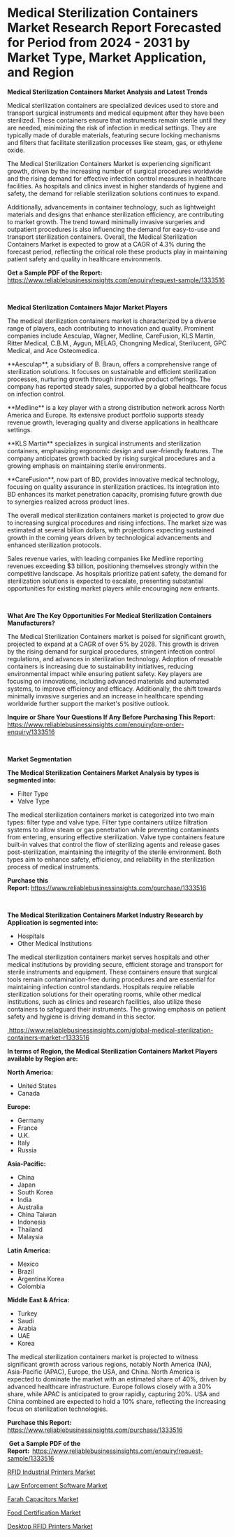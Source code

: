 <p><h1>Medical Sterilization Containers Market Research Report Forecasted for Period from 2024 -  2031 by Market Type, Market Application, and Region</h1></p><p><strong>Medical Sterilization Containers Market Analysis and Latest Trends</strong></p>
<p><p>Medical sterilization containers are specialized devices used to store and transport surgical instruments and medical equipment after they have been sterilized. These containers ensure that instruments remain sterile until they are needed, minimizing the risk of infection in medical settings. They are typically made of durable materials, featuring secure locking mechanisms and filters that facilitate sterilization processes like steam, gas, or ethylene oxide.</p><p>The Medical Sterilization Containers Market is experiencing significant growth, driven by the increasing number of surgical procedures worldwide and the rising demand for effective infection control measures in healthcare facilities. As hospitals and clinics invest in higher standards of hygiene and safety, the demand for reliable sterilization solutions continues to expand.</p><p>Additionally, advancements in container technology, such as lightweight materials and designs that enhance sterilization efficiency, are contributing to market growth. The trend toward minimally invasive surgeries and outpatient procedures is also influencing the demand for easy-to-use and transport sterilization containers. Overall, the Medical Sterilization Containers Market is expected to grow at a CAGR of 4.3% during the forecast period, reflecting the critical role these products play in maintaining patient safety and quality in healthcare environments.</p></p>
<p><strong>Get a Sample PDF of the Report:&nbsp;</strong> <a href="https://www.reliablebusinessinsights.com/enquiry/request-sample/1333516?utm_campaign=1119&utm_medium=2&utm_source=Github&utm_content=ia&utm_term=01102024&utm_id=medical-sterilization-containers">https://www.reliablebusinessinsights.com/enquiry/request-sample/1333516</a></p>
<p>&nbsp;</p>
<p><strong>Medical Sterilization Containers Major Market Players</strong></p>
<p><p>The medical sterilization containers market is characterized by a diverse range of players, each contributing to innovation and quality. Prominent companies include Aesculap, Wagner, Medline, CareFusion, KLS Martin, Ritter Medical, C.B.M., Aygun, MELAG, Chongning Medical, Sterilucent, GPC Medical, and Ace Osteomedica.</p><p>**Aesculap**, a subsidiary of B. Braun, offers a comprehensive range of sterilization solutions. It focuses on sustainable and efficient sterilization processes, nurturing growth through innovative product offerings. The company has reported steady sales, supported by a global healthcare focus on infection control.</p><p>**Medline** is a key player with a strong distribution network across North America and Europe. Its extensive product portfolio supports steady revenue growth, leveraging quality and diverse applications in healthcare settings.</p><p>**KLS Martin** specializes in surgical instruments and sterilization containers, emphasizing ergonomic design and user-friendly features. The company anticipates growth backed by rising surgical procedures and a growing emphasis on maintaining sterile environments.</p><p>**CareFusion**, now part of BD, provides innovative medical technology, focusing on quality assurance in sterilization practices. Its integration into BD enhances its market penetration capacity, promising future growth due to synergies realized across product lines.</p><p>The overall medical sterilization containers market is projected to grow due to increasing surgical procedures and rising infections. The market size was estimated at several billion dollars, with projections expecting sustained growth in the coming years driven by technological advancements and enhanced sterilization protocols.</p><p>Sales revenue varies, with leading companies like Medline reporting revenues exceeding $3 billion, positioning themselves strongly within the competitive landscape. As hospitals prioritize patient safety, the demand for sterilization solutions is expected to escalate, presenting substantial opportunities for existing market players while encouraging new entrants.</p></p>
<p>&nbsp;</p>
<p><strong>What Are The Key Opportunities For Medical Sterilization Containers Manufacturers?</strong></p>
<p><p>The Medical Sterilization Containers market is poised for significant growth, projected to expand at a CAGR of over 5% by 2028. This growth is driven by the rising demand for surgical procedures, stringent infection control regulations, and advances in sterilization technology. Adoption of reusable containers is increasing due to sustainability initiatives, reducing environmental impact while ensuring patient safety. Key players are focusing on innovations, including advanced materials and automated systems, to improve efficiency and efficacy. Additionally, the shift towards minimally invasive surgeries and an increase in healthcare spending worldwide further support the market's positive outlook.</p></p>
<p><strong>Inquire or Share Your Questions If Any Before Purchasing This Report:</strong> <a href="https://www.reliablebusinessinsights.com/enquiry/pre-order-enquiry/1333516?utm_campaign=1119&utm_medium=2&utm_source=Github&utm_content=ia&utm_term=01102024&utm_id=medical-sterilization-containers">https://www.reliablebusinessinsights.com/enquiry/pre-order-enquiry/1333516</a></p>
<p>&nbsp;</p>
<p><strong>Market Segmentation</strong></p>
<p><strong>The Medical Sterilization Containers Market Analysis by types is segmented into:</strong></p>
<p><ul><li>Filter Type</li><li>Valve Type</li></ul></p>
<p><p>The medical sterilization containers market is categorized into two main types: filter type and valve type. Filter type containers utilize filtration systems to allow steam or gas penetration while preventing contaminants from entering, ensuring effective sterilization. Valve type containers feature built-in valves that control the flow of sterilizing agents and release gases post-sterilization, maintaining the integrity of the sterile environment. Both types aim to enhance safety, efficiency, and reliability in the sterilization process of medical instruments.</p></p>
<p><strong>Purchase this Report:&nbsp;</strong><a href="https://www.reliablebusinessinsights.com/purchase/1333516?utm_campaign=1119&utm_medium=2&utm_source=Github&utm_content=ia&utm_term=01102024&utm_id=medical-sterilization-containers">https://www.reliablebusinessinsights.com/purchase/1333516</a></p>
<p>&nbsp;</p>
<p><strong>The Medical Sterilization Containers Market Industry Research by Application is segmented into:</strong></p>
<p><ul><li>Hospitals</li><li>Other Medical Institutions</li></ul></p>
<p><p>The medical sterilization containers market serves hospitals and other medical institutions by providing secure, efficient storage and transport for sterile instruments and equipment. These containers ensure that surgical tools remain contamination-free during procedures and are essential for maintaining infection control standards. Hospitals require reliable sterilization solutions for their operating rooms, while other medical institutions, such as clinics and research facilities, also utilize these containers to safeguard their instruments. The growing emphasis on patient safety and hygiene is driving demand in this sector.</p></p>
<p><a href="https://www.reliablebusinessinsights.com/global-medical-sterilization-containers-market-r1333516?utm_campaign=1119&utm_medium=2&utm_source=Github&utm_content=ia&utm_term=01102024&utm_id=medical-sterilization-containers">&nbsp;https://www.reliablebusinessinsights.com/global-medical-sterilization-containers-market-r1333516</a></p>
<p><strong>In terms of Region, the Medical Sterilization Containers Market Players available by Region are:</strong></p>
<p>
    <p> <strong> North America: </strong>
        <ul>
            <li>United States</li>
            <li>Canada</li>
        </ul>
        </p> 
    <p> <strong> Europe: </strong>
        <ul>
            <li>Germany</li>
            <li>France</li>
            <li>U.K.</li>
            <li>Italy</li>
            <li>Russia</li>
        </ul>
        </p> 
    <p> <strong> Asia-Pacific: </strong>
        <ul>
            <li>China</li>
            <li>Japan</li>
            <li>South Korea</li>
            <li>India</li>
            <li>Australia</li>
            <li>China Taiwan</li>
            <li>Indonesia</li>
            <li>Thailand</li>
            <li>Malaysia</li>
        </ul>
        </p> 
    <p> <strong> Latin America: </strong>
        <ul>
            <li>Mexico</li>
            <li>Brazil</li>
            <li>Argentina Korea</li>
            <li>Colombia</li>
        </ul>
        </p> 
    <p> <strong> Middle East & Africa: </strong>
        <ul>
            <li>Turkey</li>
            <li>Saudi</li>
            <li>Arabia</li>
            <li>UAE</li>
            <li>Korea</li>
        </ul>
    </p>
    </p>
<p><p>The medical sterilization containers market is projected to witness significant growth across various regions, notably North America (NA), Asia-Pacific (APAC), Europe, the USA, and China. North America is expected to dominate the market with an estimated share of 40%, driven by advanced healthcare infrastructure. Europe follows closely with a 30% share, while APAC is anticipated to grow rapidly, capturing 20%. USA and China combined are expected to hold a 10% share, reflecting the increasing focus on sterilization technologies.</p></p>
<p><strong>Purchase this Report: </strong><a href="https://www.reliablebusinessinsights.com/purchase/1333516?utm_campaign=1119&utm_medium=2&utm_source=Github&utm_content=ia&utm_term=01102024&utm_id=medical-sterilization-containers">https://www.reliablebusinessinsights.com/purchase/1333516</a></p>
<p>&nbsp;<strong>Get a Sample PDF of the Report:&nbsp;&nbsp;</strong><a href="https://www.reliablebusinessinsights.com/enquiry/request-sample/1333516?utm_campaign=1119&utm_medium=2&utm_source=Github&utm_content=ia&utm_term=01102024&utm_id=medical-sterilization-containers">https://www.reliablebusinessinsights.com/enquiry/request-sample/1333516</a></p>
<p><strong></strong></p>
<p><p><a href="https://github.com/CordonaCindy/Market-Research-Report-List-1/blob/main/rfid-industrial-printers-market.md?utm_campaign=1119&utm_medium=2&utm_source=Github&utm_content=ia&utm_term=01102024&utm_id=medical-sterilization-containers">RFID Industrial Printers Market</a></p><p><a href="https://www.linkedin.com/pulse/law-enforcement-software-market-trends-detailed-study-its-5yzne?utm_campaign=1119&utm_medium=2&utm_source=Github&utm_content=ia&utm_term=01102024&utm_id=medical-sterilization-containers">Law Enforcement Software Market</a></p><p><a href="https://issuu.com/reportprime-2/docs/farah-capacitors-market-size-2030.p_72dfff79184e1c?utm_campaign=1119&utm_medium=2&utm_source=Github&utm_content=ia&utm_term=01102024&utm_id=medical-sterilization-containers">Farah Capacitors Market</a></p><p><a href="https://www.linkedin.com/pulse/global-food-certification-industry-types-applications-market-spk0c?utm_campaign=1119&utm_medium=2&utm_source=Github&utm_content=ia&utm_term=01102024&utm_id=medical-sterilization-containers">Food Certification Market</a></p><p><a href="https://github.com/AlbertGonzalez266/Market-Research-Report-List-1/blob/main/desktop-rfid-printers-market.md?utm_campaign=1119&utm_medium=2&utm_source=Github&utm_content=ia&utm_term=01102024&utm_id=medical-sterilization-containers">Desktop RFID Printers Market</a></p></p>